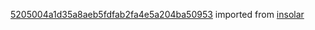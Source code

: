 [5205004a1d35a8aeb5fdfab2fa4e5a204ba50953](https://github.com/insolar/insolar/commit/5205004a1d35a8aeb5fdfab2fa4e5a204ba50953) imported from [insolar](https://github.com/insolar/insolar)
